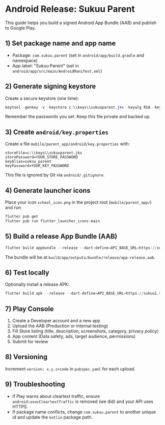 # Android Release: Sukuu Parent

This guide helps you build a signed Android App Bundle (AAB) and publish to Google Play.

## 1) Set package name and app name

- Package: `com.sukuu.parent` (set in `android/app/build.gradle` and namespace)
- App label: "Sukuu Parent" (set in `android/app/src/main/AndroidManifest.xml`)

## 2) Generate signing keystore

Create a secure keystore (one time):

```powershell
keytool -genkey -v -keystore c:\\keys\\sukuuparent.jks -keyalg RSA -keysize 2048 -validity 10000 -alias sukuu_parent
```

Remember the passwords you set. Keep this file private and backed up.

## 3) Create `android/key.properties`

Create a file `mobile/parent_app/android/key.properties` with:

```properties
storeFile=c:\\keys\\sukuuparent.jks
storePassword=YOUR_STORE_PASSWORD
keyAlias=sukuu_parent
keyPassword=YOUR_KEY_PASSWORD
```

This file is ignored by Git via `android/.gitignore`.

## 4) Generate launcher icons

Place your icon `school_icon.png` in the project root (`mobile/parent_app/`) and run:

```powershell
flutter pub get
flutter pub run flutter_launcher_icons:main
```

## 5) Build a release App Bundle (AAB)

```powershell
flutter build appbundle --release --dart-define=API_BASE_URL=https://sukuu1.vercel.app
```

The bundle will be at `build/app/outputs/bundle/release/app-release.aab`.

## 6) Test locally

Optionally install a release APK:

```powershell
flutter build apk --release --dart-define=API_BASE_URL=https://sukuu1.vercel.app
```

## 7) Play Console

1. Create a Developer account and a new app
2. Upload the AAB (Production or Internal testing)
3. Fill Store listing (title, description, screenshots, category, privacy policy)
4. App content (Data safety, ads, target audience, permissions)
5. Submit for review

## 8) Versioning

Increment `version: x.y.z+code` in `pubspec.yaml` for each upload.

## 9) Troubleshooting

- If Play warns about cleartext traffic, ensure `android:usesCleartextTraffic` is removed (we did) and your API uses HTTPS.
- If package name conflicts, change `com.sukuu.parent` to another unique id and update the `kotlin` package path.
